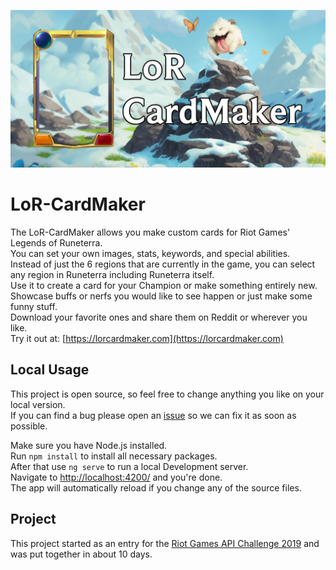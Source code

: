 [![Image of Preview](https://raw.githubusercontent.com/TimeBlaster/LoRCardMaker/master/socialpreview.png)](https://lorcardmaker.com)

# LoR-CardMaker

The LoR-CardMaker allows you make custom cards for Riot Games' Legends of Runeterra.  
You can set your own images, stats, keywords, and special abilities.  
Instead of just the 6 regions that are currently in the game, you can select any region in Runeterra including Runeterra itself.  
Use it to create a card for your Champion or make something entirely new.  
Showcase buffs or nerfs you would like to see happen or just make some funny stuff.  
Download your favorite ones and share them on Reddit or wherever you like.  
Try it out at: [https://lorcardmaker.com](https://lorcardmaker.com)

## Local Usage

This project is open source, so feel free to change anything you like on your local version.  
If you can find a bug please open an [issue](https://github.com/TimeBlaster/LoRCardMaker/issues) so we can fix it as soon as possible.

Make sure you have Node.js installed.  
Run ```npm install``` to install all necessary packages.  
After that use ```ng serve``` to run a local Development server.  
Navigate to [http://localhost:4200/](http://localhost:4200) and you're done.  
The app will automatically reload if you change any of the source files.

## Project
This project started as an entry for the [Riot Games API Challenge 2019](https://www.riotgames.com/en/DevRel/legends-of-runeterra-developer-challenge-announcement) and was put together in about 10 days.